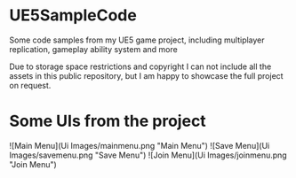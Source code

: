 # UE5SampleCode
Some code samples from my UE5 game project, including multiplayer replication, gameplay ability system and more

Due to storage space restrictions and copyright I can not include all the assets in this public repository, but
I am happy to showcase the full project on request.

# Some UIs from the project
![Main Menu](Ui Images/mainmenu.png "Main Menu")
![Save Menu](Ui Images/savemenu.png "Save Menu")
![Join Menu](Ui Images/joinmenu.png "Join Menu")
